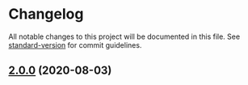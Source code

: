 # Changelog

All notable changes to this project will be documented in this file. See [standard-version](https://github.com/conventional-changelog/standard-version) for commit guidelines.

## [2.0.0](https://github.com/moshisora/gulp-diff-build/compare/v1.0.2...v2.0.0) (2020-08-03)
